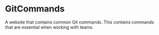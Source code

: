 # GitCommands
A website that contains common Git commands. This contains commands that are essential when working with teams.
